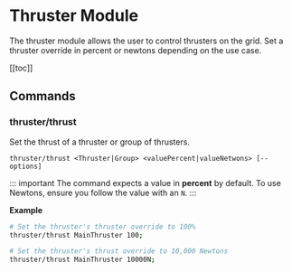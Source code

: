 # Thruster Module

The thruster module allows the user to control thrusters on the grid. Set a thruster override in percent or newtons depending on the use case.

[[toc]]

## Commands

### thruster/thrust
Set the thrust of a thruster or group of thrusters.
```
thruster/thrust <Thruster|Group> <valuePercent|valueNetwons> [--options]
```

::: important
The command expects a value in **percent** by default.  To use Newtons, ensure you follow the value with an `N`. 
:::

**Example**
```bash title="Terminal"
# Set the thruster's thruster override to 100%
thruster/thrust MainThruster 100;

# Set the thruster's thrust override to 10,000 Newtons
thruster/thrust MainThruster 10000N;
```


